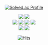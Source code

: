 <div align=center>

[![Solved.ac Profile](http://mazassumnida.wtf/api/v2/generate_badge?boj=coke05288)](https://solved.ac/coke05288/)  

<img src="https://img.shields.io/badge/Unity-D92A4A?style=for-the-badge&logo=Unity&logoColor=black"/>
<img src="https://img.shields.io/badge/.Net-D92A4A?style=for-the-badge&logo=.Net&logoColor=black"/>  

  <br/>
  
<img src="https://img.shields.io/badge/Amazon AWS-000000?style=for-the-badge&logo=Amazon AWS&logoColor=white"/>
<img src="https://img.shields.io/badge/Amazon API Gateway-000000?style=for-the-badge&logo=Amazon API Gateway&logoColor=white"/>
<img src="https://img.shields.io/badge/AWS Lambda-000000?style=for-the-badge&logo=AWS Lambda&logoColor=white"/>
<img src="https://img.shields.io/badge/Amazon DynamoDB-000000?style=for-the-badge&logo=Amazon DynamoDB&logoColor=white"/>

  <br/>
  
<img src="https://img.shields.io/badge/Python-FF8A3A?style=for-the-badge&logo=Python&logoColor=white"/>
<img src="https://img.shields.io/badge/Django-FF8A3A?style=for-the-badge&logo=Django&logoColor=white"/>

  <br/>
  

  
[![Hits](https://hits.seeyoufarm.com/api/count/incr/badge.svg?url=https%3A%2F%2Fgithub.com%2Fcoke05288&count_bg=%23000000&title_bg=%23D92A4A&icon=letsencrypt.svg&icon_color=%23E7E7E7&title=HITS&edge_flat=false)](https://hits.seeyoufarm.com)

</div>
